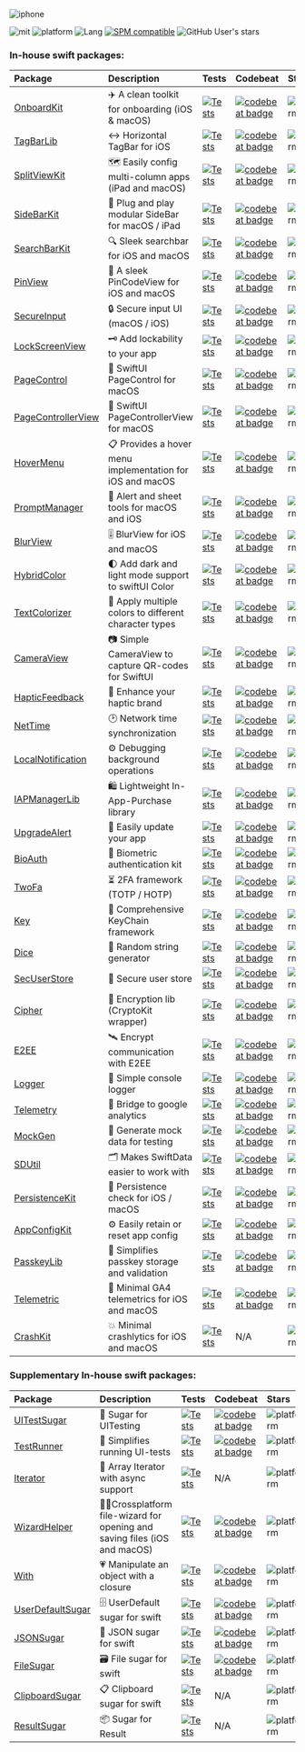 ![iphone](https://github.com/user-attachments/assets/fb484938-8409-47ca-a8f4-f77d106f007d)

![mit](https://img.shields.io/badge/License-MIT-brightgreen.svg)
![platform](https://img.shields.io/badge/Platform-iOS/macOS-blue.svg)
![Lang](https://img.shields.io/badge/Language-Swift%205-orange.svg)
[![SPM compatible](https://img.shields.io/badge/SPM-compatible-4BC51D.svg?style=flat)](https://github.com/apple/swift)
![GitHub User's stars](https://img.shields.io/github/stars/sentryco?style=plastic&label=Total%20stars)

### In-house swift packages:
| Package  | Description | Tests | Codebeat | Stars |
| :------------- | :------------- | :---- | :------ | :---- |
| [OnboardKit](https://github.com/sentryco/OnboardKit) | ✈️ A clean toolkit for onboarding (iOS & macOS) | [![Tests](https://github.com/sentryco/OnboardKit/actions/workflows/Tests.yml/badge.svg)](https://github.com/sentryco/OnboardKit/actions/workflows/Tests.yml) | [![codebeat badge](https://codebeat.co/badges/eb515b0e-475b-439a-81b9-28ec363ab04a)](https://codebeat.co/projects/github-com-sentryco-onboardkit-main) | ![platform](https://shields.io/github/stars/sentryco/OnboardKit?style=purple) |
| [TagBarLib](https://github.com/sentryco/TagBarLib) | ↔️ Horizontal TagBar for iOS | [![Tests](https://github.com/sentryco/TagBarLib/actions/workflows/Tests.yml/badge.svg)](https://github.com/sentryco/TagBarLib/actions/workflows/Tests.yml) | [![codebeat badge](https://codebeat.co/badges/959f5756-05b8-44d5-b7da-8780402fee5a)](https://codebeat.co/projects/github-com-sentryco-tagbarlib-main) | ![platform](https://shields.io/github/stars/sentryco/TagBarLib?style=purple) |
| [SplitViewKit](https://github.com/sentryco/SplitViewKit) | 🗺️ Easily config multi-column apps (iPad and macOS) | [![Tests](https://github.com/sentryco/SplitViewKit/actions/workflows/Tests.yml/badge.svg)](https://github.com/sentryco/SplitViewKit/actions/workflows/Tests.yml) | [![codebeat badge](https://codebeat.co/badges/82f166cd-a7a2-42a4-abdf-03a085794f57)](https://codebeat.co/projects/github-com-sentryco-splitviewkit-main) | ![platform](https://shields.io/github/stars/sentryco/SplitViewKit?style=purple) |
| [SideBarKit](https://github.com/sentryco/SideBarKit) | 🍫 Plug and play modular SideBar for macOS / iPad | [![Tests](https://github.com/sentryco/SideBarKit/actions/workflows/Tests.yml/badge.svg)](https://github.com/sentryco/SideBarKit/actions/workflows/Tests.yml) | [![codebeat badge](https://codebeat.co/badges/84b7c1e2-9998-4996-8724-57d86ebcd835)](https://codebeat.co/projects/github-com-sentryco-sidebarkit-main) | ![platform](https://shields.io/github/stars/sentryco/SideBarKit?style=purple) |
| [SearchBarKit](https://github.com/sentryco/SearchBarKit) | 🔍 Sleek searchbar for iOS and macOS | [![Tests](https://github.com/sentryco/SearchBarKit/actions/workflows/Tests.yml/badge.svg)](https://github.com/sentryco/SearchBarKit/actions/workflows/Tests.yml) | [![codebeat badge](https://codebeat.co/badges/80a82bb4-248f-44e1-9117-b780cddbc8e6)](https://codebeat.co/projects/github-com-sentryco-searchbarkit-main) | ![platform](https://shields.io/github/stars/sentryco/SearchBarKit?style=purple) |
| [PinView](https://github.com/sentryco/PinView) | 🔐 A sleek PinCodeView for iOS and macOS | [![Tests](https://github.com/sentryco/PinView/actions/workflows/Tests.yml/badge.svg)](https://github.com/sentryco/PinView/actions/workflows/Tests.yml) | [![codebeat badge](https://codebeat.co/badges/f1161517-1999-4386-9377-ab552fdf7655)](https://codebeat.co/projects/github-com-sentryco-pinview-main) | ![platform](https://shields.io/github/stars/sentryco/PinView?style=purple) |
| [SecureInput](https://github.com/sentryco/SecureInput) | 🔒 Secure input UI (macOS / iOS) | [![Tests](https://github.com/sentryco/SecureInput/actions/workflows/Tests.yml/badge.svg)](https://github.com/sentryco/SecureInput/actions/workflows/Tests.yml) | [![codebeat badge](https://codebeat.co/badges/2a87ea47-ffe8-4147-abdd-1d12a1fda9c5)](https://codebeat.co/projects/github-com-sentryco-secureinput-main) | ![platform](https://shields.io/github/stars/sentryco/SecureInput?style=purple) |
| [LockScreenView](https://github.com/sentryco/LockScreenView) | 🗝️ Add lockability to your app | [![Tests](https://github.com/sentryco/LockScreenView/actions/workflows/Tests.yml/badge.svg)](https://github.com/sentryco/LockScreenView/actions/workflows/Tests.yml) | [![codebeat badge](https://codebeat.co/badges/07632289-3df3-41f4-a3c8-ab6b2016ce3d)](https://codebeat.co/projects/github-com-sentryco-lockscreenview-main) | ![platform](https://shields.io/github/stars/sentryco/LockScreenView?style=purple) |
| [PageControl](https://github.com/sentryco/PageControl) | 🚥 SwiftUI PageControl for macOS | [![Tests](https://github.com/sentryco/PageControl/actions/workflows/Tests.yml/badge.svg)](https://github.com/sentryco/PageControl/actions/workflows/Tests.yml) | [![codebeat badge](https://codebeat.co/badges/8b4f9e7f-7541-449b-b51e-c90a6bb4d940)](https://codebeat.co/projects/github-com-sentryco-pagecontrol-main) | ![platform](https://shields.io/github/stars/sentryco/PageControl?style=purple) |
| [PageControllerView](https://github.com/sentryco/PageControllerView) | 📖 SwiftUI PageControllerView for macOS | [![Tests](https://github.com/sentryco/PageControllerView/actions/workflows/Tests.yml/badge.svg)](https://github.com/sentryco/PageControllerView/actions/workflows/Tests.yml) | [![codebeat badge](https://codebeat.co/badges/d79fbf42-4e64-46f5-936b-ce8e4a95669c)](https://codebeat.co/projects/github-com-sentryco-pagecontrollerview-main) | ![platform](https://shields.io/github/stars/sentryco/PageControllerView?style=purple) |
| [HoverMenu](https://github.com/sentryco/HoverMenu) | 📋 Provides a hover menu implementation for iOS and macOS | [![Tests](https://github.com/sentryco/HoverMenu/actions/workflows/Tests.yml/badge.svg)](https://github.com/sentryco/HoverMenu/actions/workflows/Tests.yml) | [![codebeat badge](https://codebeat.co/badges/ea7a5444-469e-4e95-91f2-9cb372fa5db3)](https://codebeat.co/projects/github-com-sentryco-hovermenu-main) | ![platform](https://shields.io/github/stars/sentryco/HoverMenu?style=purple) |
| [PromptManager](https://github.com/sentryco/PromptManager) | 🚨 Alert and sheet tools for macOS and iOS | [![Tests](https://github.com/sentryco/PromptManager/actions/workflows/Tests.yml/badge.svg)](https://github.com/sentryco/PromptManager/actions/workflows/Tests.yml) | [![codebeat badge](https://codebeat.co/badges/60b7748c-3675-4f19-b779-c2a675aed3c1)](https://codebeat.co/projects/github-com-sentryco-promptmanager-main) | ![platform](https://shields.io/github/stars/sentryco/PromptManager?style=purple) |
| [BlurView](https://github.com/sentryco/BlurView) | 🎚️ BlurView for iOS and macOS | [![Tests](https://github.com/sentryco/BlurView/actions/workflows/Tests.yml/badge.svg)](https://github.com/sentryco/BlurView/actions/workflows/Tests.yml) | [![codebeat badge](https://codebeat.co/badges/1cad746c-61eb-435c-bed6-a3817a2aec37)](https://codebeat.co/projects/github-com-sentryco-blurview-main) | ![platform](https://shields.io/github/stars/sentryco/BlurView?style=purple) |
| [HybridColor](https://github.com/sentryco/HybridColor) | 🌓 Add dark and light mode support to swiftUI Color | [![Tests](https://github.com/sentryco/HybridColor/actions/workflows/Tests.yml/badge.svg)](https://github.com/sentryco/HybridColor/actions/workflows/Tests.yml) | [![codebeat badge](https://codebeat.co/badges/127fa394-9f2f-4910-ae8a-d9ddf5638e62)](https://codebeat.co/projects/github-com-sentryco-hybridcolor-main) | ![platform](https://shields.io/github/stars/sentryco/HybridColor?style=purple) |
| [TextColorizer](https://github.com/sentryco/TextColorizer) | 🎨 Apply multiple colors to different character types | [![Tests](https://github.com/sentryco/TextColorizer/actions/workflows/Tests.yml/badge.svg)](https://github.com/sentryco/TextColorizer/actions/workflows/Tests.yml) | [![codebeat badge](https://codebeat.co/badges/cd6852ac-d052-4981-ae79-e9c0e2986248)](https://codebeat.co/projects/github-com-sentryco-textcolorizer-main) | ![platform](https://shields.io/github/stars/sentryco/TextColorizer?style=purple) |
| [CameraView](https://github.com/sentryco/CameraView) | 📷 Simple CameraView to capture QR-codes for SwiftUI | [![Tests](https://github.com/sentryco/CameraView/actions/workflows/Tests.yml/badge.svg)](https://github.com/sentryco/CameraView/actions/workflows/Tests.yml) | [![codebeat badge](https://codebeat.co/badges/bdc0d8ab-1d78-42a1-b92d-451cdfd0b111)](https://codebeat.co/projects/github-com-sentryco-cameraview-main) | ![platform](https://shields.io/github/stars/sentryco/CameraView?style=purple) |
| [HapticFeedback](https://github.com/sentryco/HapticFeedback) | 📳 Enhance your haptic brand | [![Tests](https://github.com/sentryco/HapticFeedback/actions/workflows/Tests.yml/badge.svg)](https://github.com/sentryco/HapticFeedback/actions/workflows/Tests.yml) | [![codebeat badge](https://codebeat.co/badges/ea085160-e70b-4f56-a538-c58224b56a74)](https://codebeat.co/projects/github-com-sentryco-hapticfeedback-main) | ![platform](https://shields.io/github/stars/sentryco/HapticFeedback?style=purple) |
| [NetTime](https://github.com/sentryco/NetTime) | 🕑 Network time synchronization | [![Tests](https://github.com/sentryco/NetTime/actions/workflows/tests.yml/badge.svg)](https://github.com/sentryco/NetTime/actions/workflows/tests.yml) | [![codebeat badge](https://codebeat.co/badges/5d08d45f-5080-479c-88a5-d2621eac1eb6)](https://codebeat.co/projects/github-com-sentryco-nettime-main) | ![platform](https://shields.io/github/stars/sentryco/NetTime?style=purple) |
| [LocalNotification](https://github.com/sentryco/LocalNotification) | ⚙️ Debugging background operations | [![Tests](https://github.com/sentryco/LocalNotification/actions/workflows/tests.yml/badge.svg)](https://github.com/sentryco/LocalNotification/actions/workflows/tests.yml) | [![codebeat badge](https://codebeat.co/badges/a0d953b9-586d-4f10-905f-b2992a9f4076)](https://codebeat.co/projects/github-com-sentryco-localnotification-main) | ![platform](https://shields.io/github/stars/sentryco/LocalNotification?style=purple) |
| [IAPManagerLib](https://github.com/sentryco/IAPManagerLib) | 🛍️ Lightweight In-App-Purchase library | [![Tests](https://github.com/sentryco/IAPManagerLib/actions/workflows/Tests.yml/badge.svg)](https://github.com/sentryco/IAPManagerLib/actions/workflows/Tests.yml) | [![codebeat badge](https://codebeat.co/badges/5ad4fd95-f765-4113-b5a0-0c8f53819f1e)](https://codebeat.co/projects/github-com-sentryco-iapmanagerlib-main) | ![platform](https://shields.io/github/stars/sentryco/IAPManagerLib?style=purple) |
| [UpgradeAlert](https://github.com/sentryco/UpgradeAlert) | 🔔 Easily update your app | [![Tests](https://github.com/sentryco/UpgradeAlert/actions/workflows/Tests.yml/badge.svg)](https://github.com/sentryco/UpgradeAlert/actions/workflows/Tests.yml) | [![codebeat badge](https://codebeat.co/badges/3cf70bb0-e669-4ad2-b772-e76175cd23c1)](https://codebeat.co/projects/github-com-sentryco-upgradealert-main) | ![platform](https://shields.io/github/stars/sentryco/UpgradeAlert?style=purple) |
| [BioAuth](https://github.com/sentryco/BioAuth) | 🧬 Biometric authentication kit | [![Tests](https://github.com/sentryco/BioAuth/actions/workflows/Tests.yml/badge.svg)](https://github.com/sentryco/BioAuth/actions/workflows/Tests.yml) | [![codebeat badge](https://codebeat.co/badges/edbf8e35-99f3-45ee-861d-5d3c995b80c8)](https://codebeat.co/projects/github-com-passbook-bioauth-master) | ![platform](https://shields.io/github/stars/sentryco/BioAuth?style=purple) |
| [TwoFa](https://github.com/sentryco/TwoFa) | ⏳ 2FA framework (TOTP / HOTP) | [![Tests](https://github.com/sentryco/TwoFa/actions/workflows/Tests.yml/badge.svg)](https://github.com/sentryco/TwoFa/actions/workflows/Tests.yml) | [![codebeat badge](https://codebeat.co/badges/55316ce1-2cce-4173-ab3c-84ed7a82c5ea)](https://codebeat.co/projects/github-com-sentryco-twofa-main) | ![platform](https://shields.io/github/stars/sentryco/TwoFa?style=purple) |
| [Key](https://github.com/sentryco/Key) | 🔑 Comprehensive KeyChain framework | [![Tests](https://github.com/sentryco/Key/actions/workflows/Tests.yml/badge.svg)](https://github.com/sentryco/Key/actions/workflows/Tests.yml) | [![codebeat badge](https://codebeat.co/badges/c964bad7-ab73-4eae-9ce8-cc746cc0e547)](https://codebeat.co/projects/github-com-passbook-key-master) | ![platform](https://shields.io/github/stars/sentryco/Key?style=purple) |
| [Dice](https://github.com/sentryco/Dice) | 🎲 Random string generator | [![Tests](https://github.com/sentryco/Dice/actions/workflows/Tests.yml/badge.svg)](https://github.com/sentryco/Dice/actions/workflows/.yml) | [![codebeat badge](https://codebeat.co/badges/1f72598b-1883-4211-9f5c-38acdde6f6cd)](https://codebeat.co/projects/github-com-sentryco-dice-main) | ![platform](https://shields.io/github/stars/sentryco/Dice?style=purple) |
| [SecUserStore](https://github.com/sentryco/SecUserStore) | 🪪 Secure user store | [![Tests](https://github.com/sentryco/SecUserStore/actions/workflows/Tests.yml/badge.svg)](https://github.com/sentryco/SecUserStore/actions/workflows/Tests.yml) | [![codebeat badge](https://codebeat.co/badges/2aee5e88-5ffe-41d9-848b-983182003de4)](https://codebeat.co/projects/github-com-sentryco-secuserstore-main) | ![platform](https://shields.io/github/stars/sentryco/SecUserStore?style=purple) |
| [Cipher](https://github.com/sentryco/Cipher) | 🔏 Encryption lib (CryptoKit wrapper) | [![Tests](https://github.com/sentryco/Cipher/actions/workflows/Tests.yml/badge.svg)](https://github.com/sentryco/Cipher/actions/workflows/Tests.yml) | [![codebeat badge](https://codebeat.co/badges/defeb515-78e7-4a29-a4f1-6f58191ace4c)](https://codebeat.co/projects/github-com-sentryco-cipher-main) | ![platform](https://shields.io/github/stars/sentryco/Cipher?style=purple) |
| [E2EE](https://github.com/sentryco/E2EE) | 🛰️ Encrypt communication with E2EE | [![Tests](https://github.com/sentryco/E2EE/actions/workflows/Tests.yml/badge.svg)](https://github.com/sentryco/E2EE/actions/workflows/Tests.yml) | [![codebeat badge](https://codebeat.co/badges/ed625f6f-4a9d-41fd-9062-0125b74daf67)](https://codebeat.co/projects/github-com-sentryco-e2ee-main) | ![platform](https://shields.io/github/stars/sentryco/E2EE?style=purple) |
| [Logger](https://github.com/sentryco/Logger) | 📜 Simple console logger | [![Tests](https://github.com/sentryco/Logger/actions/workflows/Tests.yml/badge.svg)](https://github.com/sentryco/Logger/actions/workflows/Tests.yml) | [![codebeat badge](https://codebeat.co/badges/1b701174-9272-4fc9-9de4-3e12af2094d6)](https://codebeat.co/projects/github-com-sentryco-logger-main) | ![platform](https://shields.io/github/stars/sentryco/Logger?style=purple) |
| [Telemetry](https://github.com/sentryco/Telemetry) | 🔬 Bridge to google analytics | [![Tests](https://github.com/sentryco/Telemetry/actions/workflows/Tests.yml/badge.svg)](https://github.com/sentryco/Telemetry/actions/workflows/Tests.yml) | [![codebeat badge](https://codebeat.co/badges/5785dd6c-aa75-48a6-a222-0874b2b93e2c)](https://codebeat.co/projects/github-com-sentryco-telemetry-main) | ![platform](https://shields.io/github/stars/sentryco/Telemetry?style=purple) |
| [MockGen](https://github.com/sentryco/MockGen) | 🧪 Generate mock data for testing | [![Tests](https://github.com/sentryco/MockGen/actions/workflows/tests.yml/badge.svg)](https://github.com/sentryco/MockGen/actions/workflows/tests.yml) | [![codebeat badge](https://codebeat.co/badges/6f474052-1ae2-4c61-b72f-dcd23e442278)](https://codebeat.co/projects/github-com-sentryco-mockgen-main) | ![platform](https://shields.io/github/stars/sentryco/MockGen?style=purple) |
| [SDUtil](https://github.com/sentryco/SDUtil) | 🗂 Makes SwiftData easier to work with | [![Tests](https://github.com/sentryco/SDUtil/actions/workflows/Tests.yml/badge.svg)](https://github.com/sentryco/SDUtil/actions/workflows/Tests.yml) | [![codebeat badge](https://codebeat.co/badges/58e29d7c-a0d9-41e8-bd88-2ad25eb2f373)](https://codebeat.co/projects/github-com-sentryco-sdutil-main) | ![platform](https://shields.io/github/stars/sentryco/SDUtil?style=purple) |
| [PersistenceKit](https://github.com/sentryco/PersistenceKit) | 💎 Persistence check for iOS / macOS | [![Tests](https://github.com/sentryco/PersistenceKit/actions/workflows/Tests.yml/badge.svg)](https://github.com/sentryco/PersistenceKit/actions/workflows/Tests.yml) | [![codebeat badge](https://codebeat.co/badges/6cd2817d-e317-42ad-8363-c127361b27e5)](https://codebeat.co/projects/github-com-sentryco-persistencekit-main) | ![platform](https://shields.io/github/stars/sentryco/PersistenceKit?style=purple) |
| [AppConfigKit](https://github.com/sentryco/AppConfigKit) | ⚙️ Easily retain or reset app config | [![Tests](https://github.com/sentryco/AppConfigKit/actions/workflows/Tests.yml/badge.svg)](https://github.com/sentryco/AppConfigKit/actions/workflows/Tests.yml) | [![codebeat badge](https://codebeat.co/badges/721b9659-867c-436c-8f0c-ff349ed61939)](https://codebeat.co/projects/github-com-sentryco-appconfigkit-main) | ![platform](https://shields.io/github/stars/sentryco/AppConfigKit?style=purple) |
| [PasskeyLib](https://github.com/sentryco/PasskeyLib) | 🛂 Simplifies passkey storage and validation | [![Tests](https://github.com/sentryco/PasskeyLib/actions/workflows/Tests.yml/badge.svg)](https://github.com/sentryco/PasskeyLib/actions/workflows/Tests.yml) | [![codebeat badge](https://codebeat.co/badges/180de22b-8712-452f-ab9a-ccdcbf9a558e)](https://codebeat.co/projects/github-com-sentryco-passkeylib-main) | ![platform](https://shields.io/github/stars/sentryco/PasskeyLib?style=purple) |
| [Telemetric](https://github.com/sentryco/Telemetric) | 📡 Minimal GA4 telemetrics for iOS and macOS | [![Tests](https://github.com/sentryco/Telemetric/actions/workflows/Tests.yml/badge.svg)](https://github.com/sentryco/Telemetric/actions/workflows/Tests.yml) | [![codebeat badge](https://codebeat.co/badges/7079731f-6d84-4a37-9713-2f29c65d1f05)](https://codebeat.co/projects/github-com-sentryco-telemetric-main) | ![platform](https://shields.io/github/stars/sentryco/Telemetric?style=purple) |
| [CrashKit](https://github.com/sentryco/Telemetric) | 💥 Minimal crashlytics for iOS and macOS | [![Tests](https://github.com/sentryco/CrashKit/actions/workflows/Tests.yml/badge.svg)](https://github.com/sentryco/CrashKit/actions/workflows/Tests.yml) | N/A | ![platform](https://shields.io/github/stars/sentryco/Telemetric?style=purple) |

### Supplementary In-house swift packages:
| Package  | Description | Tests | Codebeat | Stars |
| :------------- | :------------- | :---- | :------ | :---- |
| [UITestSugar](https://github.com/eonist/UITestSugar) | 🍬 Sugar for UITesting | [![Tests](https://github.com/eonist/UITestSugar/actions/workflows/Tests.yml/badge.svg)](https://github.com/eonist/UITestSugar/actions/workflows/Tests.yml) | [![codebeat badge](https://codebeat.co/badges/ab6aca0b-c9eb-486a-8209-6b0113840e0c)](https://codebeat.co/projects/github-com-eonist-uitestsugar-master) | ![platform](https://shields.io/github/stars/eonist/UITestSugar?style=purple) |
| [TestRunner](https://github.com/eonist/TestRunner) | 🏃 Simplifies running UI-tests | [![Tests](https://github.com/eonist/TestRunner/actions/workflows/Tests.yml/badge.svg)](https://github.com/eonist/TestRunner/actions/workflows/Tests.yml) | [![codebeat badge](https://codebeat.co/badges/5ad762ee-862a-4267-a69e-9fd8ed9ffce6)](https://codebeat.co/projects/github-com-eonist-testrunner-master) | ![platform](https://shields.io/github/stars/eonist/TestRunner?style=purple) |
| [Iterator](https://github.com/eonist/Iterator) | 🔢 Array Iterator with async support | [![Tests](https://github.com/eonist/Iterator/actions/workflows/Tests.yml/badge.svg)](https://github.com/eonist/Iterator/actions/workflows/Tests.yml) | N/A | ![platform](https://shields.io/github/stars/eonist/Iterator?style=purple) |
| [WizardHelper](https://github.com/eonist/WizardHelper) | 🧙‍♂️Crossplatform file-wizard for opening and saving files (iOS and macOS) | [![Tests](https://github.com/eonist/WizardHelper/actions/workflows/Tests.yml/badge.svg)](https://github.com/sentryco/WizardHelper/actions/workflows/Tests.yml) | [![codebeat badge](https://codebeat.co/badges/9f71bf1b-cdba-4fb5-97f7-fa603fde7555)](https://codebeat.co/projects/github-com-eonist-wizardhelper-master) | ![platform](https://shields.io/github/stars/eonist/WizardHelper?style=purple) |
| [With](https://github.com/eonist/With) | 💗 Manipulate an object with a closure | [![Tests](https://github.com/eonist/With/actions/workflows/Tests.yml/badge.svg)](https://github.com/eonist/With/actions/workflows/Tests.yml) | [![codebeat badge](https://codebeat.co/badges/a8f6fe0d-17b0-4d17-a781-c6d5b8930b2a)](https://codebeat.co/projects/github-com-eonist-with-master) | ![platform](https://shields.io/github/stars/eonist/With?style=purple) |
| [UserDefaultSugar](https://github.com/eonist/UserDefaultSugar) | 🗄️ UserDefault sugar for swift | [![Tests](https://github.com/eonist/UserDefaultSugar/actions/workflows/Tests.yml/badge.svg)](https://github.com/eonist/UserDefaultSugar/actions/workflows/Tests.yml) | [![codebeat badge](https://codebeat.co/badges/53f9ea75-e563-4331-9247-e3ab24b8d23d)](https://codebeat.co/projects/github-com-eonist-userdefaultsugar-master) | ![platform](https://shields.io/github/stars/eonist/UserDefaultSugar?style=purple) |
| [JSONSugar](https://github.com/eonist/JSONSugar) | 📜 JSON sugar for swift | [![Tests](https://github.com/eonist/JSONSugar/actions/workflows/Tests.yml/badge.svg)](https://github.com/eonist/JSONSugar/actions/workflows/Tests.yml) | [![codebeat badge](https://codebeat.co/badges/f48ea431-2d22-4c0f-89d0-9ca34821b601)](https://codebeat.co/projects/github-com-eonist-jsonsugar-master) | ![platform](https://shields.io/github/stars/eonist/JSONSugar?style=purple) |
| [FileSugar](https://github.com/eonist/FileSugar) | 🗃️ File sugar for swift | [![Tests](https://github.com/eonist/FileSugar/actions/workflows/Tests.yml/badge.svg)](https://github.com/eonist/FileSugar/actions/workflows/Tests.yml) | [![codebeat badge](https://codebeat.co/badges/b4b79239-d1f9-4c9a-8c46-d6a1b9dcb559)](https://codebeat.co/projects/github-com-eonist-filesugar-master) | ![platform](https://shields.io/github/stars/eonist/FileSugar?style=purple) |
| [ClipboardSugar](https://github.com/eonist/clipboardsugar) | 📋 Clipboard sugar for swift | [![Tests](https://github.com/eonist/clipboardsugar/actions/workflows/Tests.yml/badge.svg)](https://github.com/eonist/clipboardsugar/actions/workflows/Tests.yml) | N/A | ![platform](https://shields.io/github/stars/eonist/clipboardsugar?style=purple) |
| [ResultSugar](https://github.com/eonist/ResultSugar) | 📦 Sugar for Result | [![Tests](https://github.com/eonist/ResultSugar/actions/workflows/Tests.yml/badge.svg)](https://github.com/eonist/ResultSugar/actions/workflows/Tests.yml) | N/A | ![platform](https://shields.io/github/stars/eonist/ResultSugar?style=purple) |
